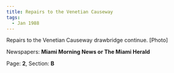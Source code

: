 ```yaml
---  
title: Repairs to the Venetian Causeway  
tags:  
  - Jan 1988  
---  
```

  
Repairs to the Venetian Causeway drawbridge continue. [Photo]  
  
Newspapers: **Miami Morning News or The Miami Herald**  
  
Page: **2**, Section: **B** 
